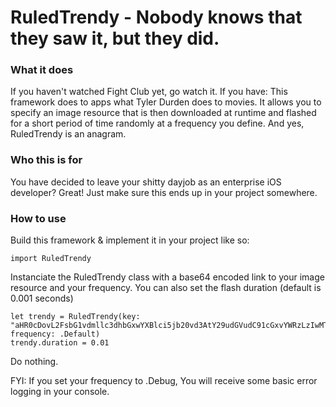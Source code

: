 # RuledTrendy - Nobody knows that they saw it, but they did.

### What it does

If you haven't watched Fight Club yet, go watch it. If you have: This framework does to apps what Tyler Durden does to movies. It allows you to specify an image resource that is
then downloaded at runtime and flashed for a short period of time randomly at a frequency you define. And yes, RuledTrendy is an anagram.

### Who this is for

You have decided to leave your shitty dayjob as an enterprise iOS developer? Great! Just make sure this ends up in your project somewhere.

### How to use
Build this framework & implement it in your project like so:
```
import RuledTrendy
```

Instanciate the RuledTrendy class with a base64 encoded link to your image resource and your frequency. You can also set the flash duration (default is 0.001 seconds)
```
let trendy = RuledTrendy(key: "aHR0cDovL2FsbG1vdmllc3dhbGxwYXBlci5jb20vd3AtY29udGVudC91cGxvYWRzLzIwMTYvMDMvdHlsZXItZHVyZGVuLTMuanBn", frequency: .Default)
trendy.duration = 0.01
```
Do nothing.

FYI: If you set your frequency to .Debug, You will receive some basic error logging in your console.
